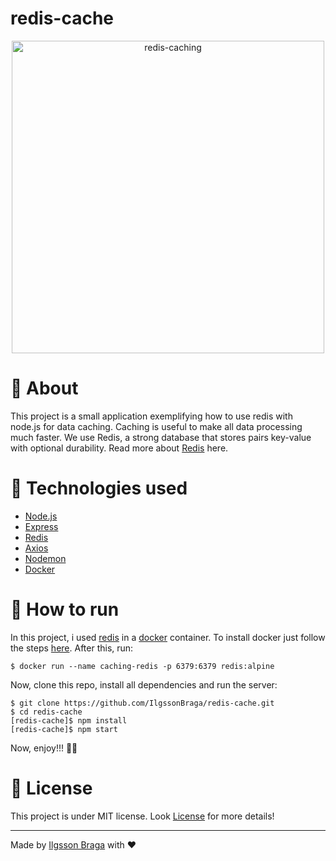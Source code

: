 # redis-cache

<p align="center">
  <img src="https://www.kindpng.com/picc/m/338-3389065_redis-logo-svg-hd-png-download.png" alt="redis-caching" width="500"/>
</p>


# :page_with_curl: About

This project is a small application exemplifying how to use redis with node.js for data caching. Caching is useful to make 
all data processing much faster. We use Redis, a strong database that stores pairs key-value with optional durability.
Read more about [Redis](https://redis.io/) here. 

# :wrench: Technologies used

<ul>
  <a href="https://nodejs.org/en//"><li>Node.js</li></a>
  <a href="https://expressjs.com"><li>Express</li></a>
  <a href="https://redis.io/"><li>Redis</li></a>
  <a href="https://www.npmjs.com/package/axios"><li>Axios</li></a>
  <a href="https://www.npmjs.com/package/nodemon"><li>Nodemon</li></a>
  <a href="https://www.docker.com/"><li>Docker</li></a>
</ul>

# :hammer: How to run

In this project, i used [redis](https://redis.io/) in a [docker](https://www.docker.com/) container.
To install docker just follow the steps [here](https://docs.docker.com/get-docker/).
After this, run:

```
$ docker run --name caching-redis -p 6379:6379 redis:alpine
```

Now, clone this repo, install all dependencies and run the server:

```
$ git clone https://github.com/IlgssonBraga/redis-cache.git
$ cd redis-cache
[redis-cache]$ npm install
[redis-cache]$ npm start
```
Now, enjoy!!! :rocket::rocket:

# :memo: License 

This project is under MIT license. Look [License](LICENSE.md) for more details!

---

Made by [Ilgsson Braga](https://github.com/IlgssonBraga) with :heart:
